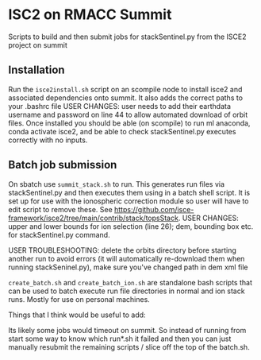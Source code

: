 # ISC2 on RMACC Summit
Scripts to build and then submit jobs for stackSentinel.py from the ISCE2 project on summit
## Installation
Run the `isce2install.sh` script on an scompile node to install isce2 and associated dependencies onto summit. It also adds the correct paths to your .bashrc file
USER CHANGES: user needs to add their earthdata username and password on line 44 to allow automated download of orbit files.
Once installed you should be able (on scompile) to run ml anaconda, conda activate isce2, and be able to check stackSentinel.py executes correctly with no inputs.

## Batch job submission
On sbatch use `summit_stack.sh` to run. This generates run files via stackSentinel.py and then executes them using in a batch shell script. It is set up for use with the ionospheric correction module so user will have to edit script to remove these. See https://github.com/isce-framework/isce2/tree/main/contrib/stack/topsStack.
USER CHANGES: upper and lower bounds for ion selection (line 26); dem, bounding box etc. for stackSentinel.py command.

USER TROUBLESHOOTING: delete the orbits directory before starting another run to avoid errors (it will automatically re-download them when running stackSeninel.py), make sure you've changed path in dem xml file

`create_batch.sh` and `create_batch_ion.sh` are standalone bash scripts that can be used to batch execute run file directories in normal and ion stack runs. Mostly for use on personal machines.

Things that I think would be useful to add:

Its likely some jobs would timeout on summit. So instead of running from start some way to know which run*.sh it failed and then you can just manually resubmit the remaining scripts / slice off the top of the batch.sh. 